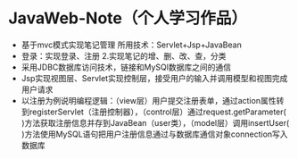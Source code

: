 # JavaWeb-Note（个人学习作品）

* 基于mvc模式实现笔记管理 所用技术：Servlet+Jsp+JavaBean
* 登录：实现登录、注册 2.实现笔记的增、删、改、查，分类
* 采用JDBC数据库访问技术，链接和MySQl数据库之间的通信
* Jsp实现视图层、Servlet实现控制层，接受用户的输入并调用模型和视图完成用户请求
* 以注册为例说明编程逻辑：（view层）用户提交注册表单，通过action属性转到registerServlet（注册控制器），（control层）通过request.getParameter( )方法获取注册信息并存到JavaBean（user类），（model层）调用insertUser( )方法使用MySQL语句把用户注册信息通过与数据库通信对象connection写入数据库
